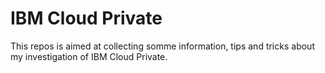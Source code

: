 # IBM Cloud Private
This repos is aimed at collecting somme information, tips and tricks about my investigation of IBM Cloud Private.
